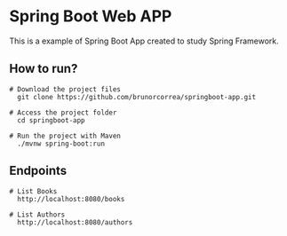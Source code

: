 # Spring Boot Web APP

This is a example of Spring Boot App created to study Spring Framework.

## How to run?

```
# Download the project files
  git clone https://github.com/brunorcorrea/springboot-app.git
 
# Access the project folder
  cd springboot-app
  
# Run the project with Maven
  ./mvnw spring-boot:run
```

## Endpoints

```
# List Books
  http://localhost:8080/books
 
# List Authors
  http://localhost:8080/authors

```
